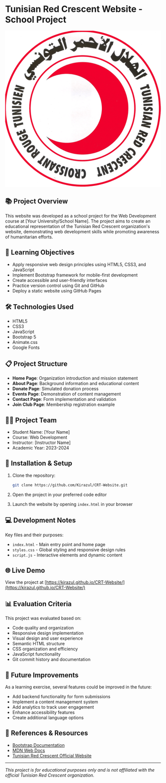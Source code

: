 # Tunisian Red Crescent Website - School Project

![Tunisian Red Crescent](./img/logo.png)

## 📚 Project Overview

This website was developed as a school project for the Web Development course at [Your University/School Name]. The project aims to create an educational representation of the Tunisian Red Crescent organization's website, demonstrating web development skills while promoting awareness of humanitarian efforts.

## 🎯 Learning Objectives

- Apply responsive web design principles using HTML5, CSS3, and JavaScript
- Implement Bootstrap framework for mobile-first development
- Create accessible and user-friendly interfaces
- Practice version control using Git and GitHub
- Deploy a static website using GitHub Pages

## 🛠️ Technologies Used

- HTML5
- CSS3
- JavaScript
- Bootstrap 5
- Animate.css
- Google Fonts

## 📋 Project Structure

- **Home Page**: Organization introduction and mission statement
- **About Page**: Background information and educational content
- **Donate Page**: Simulated donation process
- **Events Page**: Demonstration of content management
- **Contact Page**: Form implementation and validation
- **Join Club Page**: Membership registration example

## 👨‍🎓 Project Team

- Student Name: [Your Name]
- Course: Web Development
- Instructor: [Instructor Name]
- Academic Year: 2023-2024

## 🚀 Installation & Setup

1. Clone the repository:
   ```bash
   git clone https://github.com/Kirazul/CRT-Website.git
   ```

2. Open the project in your preferred code editor

3. Launch the website by opening `index.html` in your browser

## 💻 Development Notes

Key files and their purposes:
- `index.html` - Main entry point and home page
- `styles.css` - Global styling and responsive design rules
- `script.js` - Interactive elements and dynamic content

## 🌐 Live Demo

View the project at [https://kirazul.github.io/CRT-Website/](https://kirazul.github.io/CRT-Website/)

## 📊 Evaluation Criteria

This project was evaluated based on:
- Code quality and organization
- Responsive design implementation
- Visual design and user experience
- Semantic HTML structure
- CSS organization and efficiency
- JavaScript functionality
- Git commit history and documentation

## 📝 Future Improvements

As a learning exercise, several features could be improved in the future:
- Add backend functionality for form submissions
- Implement a content management system
- Add analytics to track user engagement
- Enhance accessibility features
- Create additional language options

## 🔗 References & Resources

- [Bootstrap Documentation](https://getbootstrap.com/docs/)
- [MDN Web Docs](https://developer.mozilla.org/)
- [Tunisian Red Crescent Official Website](https://www.croissant-rouge.tn/)

---

*This project is for educational purposes only and is not affiliated with the official Tunisian Red Crescent organization.* 